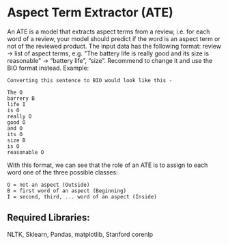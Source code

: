 # Aspect Term Extractor (ATE)


An ATE is a model that extracts aspect terms from a review, i.e. for each word of a review, your model should predict if the word is an aspect term or not of the reviewed product.
The input data has the following format: review → list of aspect terms, e.g. "The battery life is really good and its size is reasonable" → “battery life”, “size”. Recommend to change it and use the BIO format instead. Example:

```
Converting this sentence to BIO would look like this -

The O
barrery B
life I
is O
really O
good O
and O
its O
size B
is O
reasonable O
```

With this format, we can see that the role of an ATE is to assign to each word one of the three possible classes:
```
O = not an aspect (Outside)
B = first word of an aspect (Beginning)
I = second, third, ... word of an aspect (Inside)
```

## Required Libraries:
NLTK, Sklearn, Pandas, matplotlib, Stanford corenlp


